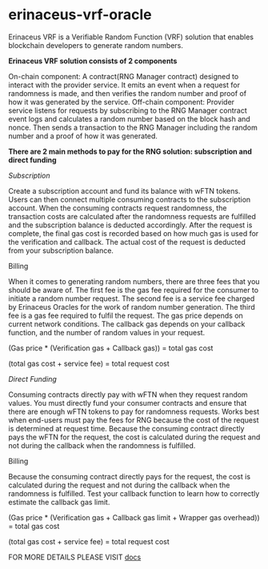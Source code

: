 # erinaceus-vrf-oracle
Erinaceus VRF is a Verifiable Random Function (VRF) solution that enables blockchain developers to generate random numbers.


**Erinaceus VRF solution consists of 2 components**

On-chain component: A contract(RNG Manager contract) designed to interact with the provider service. It emits an event when a request for randomness is made, and then verifies the random number and proof of how it was generated by the service.
Off-chain component: Provider service listens for requests by subscribing to the RNG Manager contract event logs and calculates a random number based on the block hash and nonce. Then sends a transaction to the RNG Manager including the random number and a proof of how it was generated.


**There are 2 main methods to pay for the RNG solution: subscription and direct funding**

*Subscription*

Create a subscription account and fund its balance with wFTN tokens. Users can then connect multiple consuming contracts to the subscription account. When the consuming contracts request randomness, the transaction costs are calculated after the randomness requests are fulfilled and the subscription balance is deducted accordingly.  After the request is complete, the final gas cost is recorded based on how much gas is used for the verification and callback. The actual cost of the request is deducted from your subscription balance.

Billing

When it comes to generating random numbers, there are three fees that you should be aware of. The first fee is the gas fee required for the consumer to initiate a random number request. The second fee is a service fee charged by Erinaceus Oracles for the work of random number generation. The third fee is a gas fee required to fulfil the request. The gas price depends on current network conditions. The callback gas depends on your callback function, and the number of random values in your request.

(Gas price * (Verification gas + Callback gas)) = total gas cost

(total gas cost + service fee) = total request cost


*Direct Funding*

Consuming contracts directly pay with wFTN when they request random values. You must directly fund your consumer contracts and ensure that there are enough wFTN tokens to pay for randomness requests. Works best when end-users must pay the fees for RNG because the cost of the request is determined at request time. Because the consuming contract directly pays the wFTN for the request, the cost is calculated during the request and not during the callback when the randomness is fulfilled.

Billing

Because the consuming contract directly pays for the request, the cost is calculated during the request and not during the callback when the randomness is fulfilled. Test your callback function to learn how to correctly estimate the callback gas limit.

(Gas price * (Verification gas + Callback gas limit + Wrapper gas overhead)) = total gas cost

(total gas cost + service fee) = total request cost

FOR MORE DETAILS PLEASE VISIT [docs](https://erinaceus.io/docs/vrf/overview)
